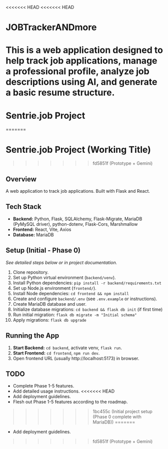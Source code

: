<<<<<<< HEAD
<<<<<<< HEAD
# JOBTrackerANDmore
This is a web application designed to help track job applications, manage a professional profile, analyze job descriptions using AI, and generate a basic resume structure.
=======
# Sentrie.job Project
=======
# Sentrie.job Project (Working Title)
>>>>>>> fd5851f (Prototype + Gemini)

## Overview

A web application to track job applications. Built with Flask and React.

## Tech Stack

* **Backend:** Python, Flask, SQLAlchemy, Flask-Migrate, MariaDB (PyMySQL driver), python-dotenv, Flask-Cors, Marshmallow
* **Frontend:** React, Vite, Axios
* **Database:** MariaDB

## Setup (Initial - Phase 0)

*See detailed steps below or in project documentation.*

1.  Clone repository.
2.  Set up Python virtual environment (`backend/venv`).
3.  Install Python dependencies: `pip install -r backend/requirements.txt`
4.  Set up Node.js environment (`frontend/`).
5.  Install Node dependencies: `cd frontend && npm install`
6.  Create and configure `backend/.env` (see `.env.example` or instructions).
7.  Create MariaDB database and user.
8.  Initialize database migrations: `cd backend && flask db init` (if first time)
9.  Run initial migration: `flask db migrate -m "Initial schema"`
10. Apply migrations: `flask db upgrade`

## Running the App

1.  **Start Backend:** `cd backend`, activate venv, `flask run`.
2.  **Start Frontend:** `cd frontend`, `npm run dev`.
3.  Open frontend URL (usually http://localhost:5173) in browser.

## TODO

* Complete Phase 1-5 features.
* Add detailed usage instructions.
<<<<<<< HEAD
* Add deployment guidelines.
* Flesh out Phase 1-5 features according to the roadmap.
>>>>>>> 1bc455c (Initial project setup (Phase 0 complete with MariaDB))
=======
* Add deployment guidelines.
>>>>>>> fd5851f (Prototype + Gemini)
